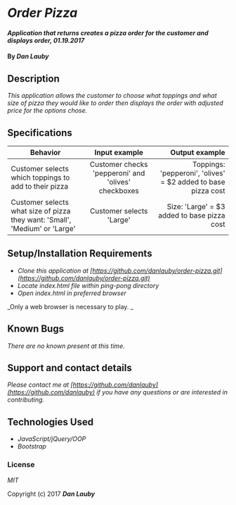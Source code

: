 # _Order Pizza_

#### _Application that returns creates a pizza order for the customer and displays order, 01.19.2017_

#### By _**Dan Lauby**_

## Description

_This application allows the customer to choose what toppings and what size of pizza they would like to order then displays the order with adjusted price for the options chose._

## Specifications

| Behavior   |     Input example      |  Output example |
|------------|:----------------------:|----------------:|
| Customer selects which toppings to add to their pizza |  Customer checks 'pepperoni' and 'olives' checkboxes | Toppings: 'pepperoni', 'olives' = $2 added to base pizza cost |
| Customer selects what size of pizza they want: 'Small', 'Medium' or 'Large' | Customer selects 'Large' | Size: 'Large' = $3 added to base pizza cost |

## Setup/Installation Requirements

* _Clone this application at [https://github.com/danlauby/order-pizza.git](https://github.com/danlauby/order-pizza.git)_
* _Locate index.html file within ping-pong directory_
* _Open index.html in preferred browser_

_Only a web browser is necessary to play. _

## Known Bugs

_There are no known present at this time._

## Support and contact details

_Please contact me at [https://github.com/danlauby](https://github.com/danlauby) if you have any questions or are interested in contributing._

## Technologies Used

* _JavaScript/jQuery/OOP_
* _Bootstrap_

### License

*MIT*

Copyright (c) 2017 **_Dan Lauby_**
